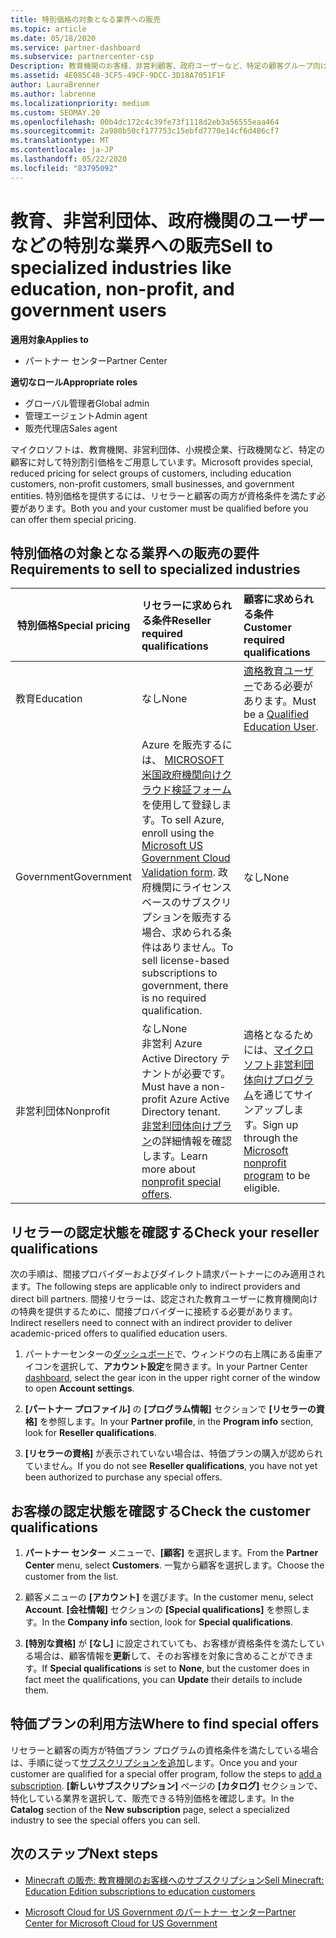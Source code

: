 ```yaml
---
title: 特別価格の対象となる業界への販売
ms.topic: article
ms.date: 05/18/2020
ms.service: partner-dashboard
ms.subservice: partnercenter-csp
Description: 教育機関のお客様、非営利顧客、政府ユーザーなど、特定の顧客グループ向けの特別で低価格の価格について説明します。
ms.assetid: 4E085C48-3CF5-49CF-9DCC-3D18A7051F1F
author: LauraBrenner
ms.author: labrenne
ms.localizationpriority: medium
ms.custom: SEOMAY.20
ms.openlocfilehash: 00b4dc172c4c39fe73f1118d2eb3a56555eaa464
ms.sourcegitcommit: 2a980b50cf177753c15ebfd7770e14cf6d486cf7
ms.translationtype: MT
ms.contentlocale: ja-JP
ms.lasthandoff: 05/22/2020
ms.locfileid: "83795092"
---
```

# <a name="sell-to-specialized-industries-like-education-non-profit-and-government-users"></a><span data-ttu-id="af88a-103">教育、非営利団体、政府機関のユーザーなどの特別な業界への販売</span><span class="sxs-lookup"><span data-stu-id="af88a-103">Sell to specialized industries like education, non-profit, and government users</span></span>

<span data-ttu-id="af88a-104">**適用対象**</span><span class="sxs-lookup"><span data-stu-id="af88a-104">**Applies to**</span></span>

- <span data-ttu-id="af88a-105">パートナー センター</span><span class="sxs-lookup"><span data-stu-id="af88a-105">Partner Center</span></span>

<span data-ttu-id="af88a-106">**適切なロール**</span><span class="sxs-lookup"><span data-stu-id="af88a-106">**Appropriate roles**</span></span>

- <span data-ttu-id="af88a-107">グローバル管理者</span><span class="sxs-lookup"><span data-stu-id="af88a-107">Global admin</span></span>
- <span data-ttu-id="af88a-108">管理エージェント</span><span class="sxs-lookup"><span data-stu-id="af88a-108">Admin agent</span></span>
- <span data-ttu-id="af88a-109">販売代理店</span><span class="sxs-lookup"><span data-stu-id="af88a-109">Sales agent</span></span>

<span data-ttu-id="af88a-110">マイクロソフトは、教育機関、非営利団体、小規模企業、行政機関など、特定の顧客に対して特別割引価格をご用意しています。</span><span class="sxs-lookup"><span data-stu-id="af88a-110">Microsoft provides special, reduced pricing for select groups of customers, including education customers, non-profit customers, small businesses, and government entities.</span></span> <span data-ttu-id="af88a-111">特別価格を提供するには、リセラーと顧客の両方が資格条件を満たす必要があります。</span><span class="sxs-lookup"><span data-stu-id="af88a-111">Both you and your customer must be qualified before you can offer them special pricing.</span></span> 

## <a name="requirements-to-sell-to-specialized-industries"></a><span data-ttu-id="af88a-112">特別価格の対象となる業界への販売の要件</span><span class="sxs-lookup"><span data-stu-id="af88a-112">Requirements to sell to specialized industries</span></span>

|<span data-ttu-id="af88a-113">**特別価格**</span><span class="sxs-lookup"><span data-stu-id="af88a-113">**Special pricing**</span></span>   |<span data-ttu-id="af88a-114">**リセラーに求められる条件**</span><span class="sxs-lookup"><span data-stu-id="af88a-114">**Reseller required qualifications**</span></span>   |<span data-ttu-id="af88a-115">**顧客に求められる条件**</span><span class="sxs-lookup"><span data-stu-id="af88a-115">**Customer required qualifications**</span></span>   |
|----------------------------|:---------------------------------|:------------------------------------------|
|<span data-ttu-id="af88a-116">教育</span><span class="sxs-lookup"><span data-stu-id="af88a-116">Education</span></span>   |<span data-ttu-id="af88a-117">なし</span><span class="sxs-lookup"><span data-stu-id="af88a-117">None</span></span>   | <span data-ttu-id="af88a-118">[適格教育ユーザー](https://www.microsoftvolumelicensing.com/DocumentSearch.aspx?Mode=3&DocumentTypeId=7)である必要があります。</span><span class="sxs-lookup"><span data-stu-id="af88a-118">Must be a [Qualified Education User](https://www.microsoftvolumelicensing.com/DocumentSearch.aspx?Mode=3&DocumentTypeId=7).</span></span>   |
|<span data-ttu-id="af88a-119">Government</span><span class="sxs-lookup"><span data-stu-id="af88a-119">Government</span></span>   |<span data-ttu-id="af88a-120">Azure を販売するには、 [MICROSOFT 米国政府機関向けクラウド検証フォーム](https://azuregov.microsoft.com/csp)を使用して登録します。</span><span class="sxs-lookup"><span data-stu-id="af88a-120">To sell Azure, enroll using the [Microsoft US Government Cloud Validation form](https://azuregov.microsoft.com/csp).</span></span> <span data-ttu-id="af88a-121">政府機関にライセンスベースのサブスクリプションを販売する場合、求められる条件はありません。</span><span class="sxs-lookup"><span data-stu-id="af88a-121">To sell license-based subscriptions to government, there is no required qualification.</span></span>|   <span data-ttu-id="af88a-122">なし</span><span class="sxs-lookup"><span data-stu-id="af88a-122">None</span></span>|
|<span data-ttu-id="af88a-123">非営利団体</span><span class="sxs-lookup"><span data-stu-id="af88a-123">Nonprofit</span></span>  |<span data-ttu-id="af88a-124">なし</span><span class="sxs-lookup"><span data-stu-id="af88a-124">None</span></span><br/> <span data-ttu-id="af88a-125">非営利 Azure Active Directory テナントが必要です。</span><span class="sxs-lookup"><span data-stu-id="af88a-125">Must have a non-profit Azure Active Directory tenant.</span></span><br/> <span data-ttu-id="af88a-126">[非営利団体向けプラン](https://assetsprod.microsoft.com/mpn/nonprofit-skus-in-csp-faq.pdf)の詳細情報を確認します。</span><span class="sxs-lookup"><span data-stu-id="af88a-126">Learn more about [nonprofit special offers](https://assetsprod.microsoft.com/mpn/nonprofit-skus-in-csp-faq.pdf).</span></span>   |<span data-ttu-id="af88a-127">適格となるためには、[マイクロソフト非営利団体向けプログラム](https://nonprofit.microsoft.com/#/register)を通じてサインアップします。</span><span class="sxs-lookup"><span data-stu-id="af88a-127">Sign up through the [Microsoft nonprofit program](https://nonprofit.microsoft.com/#/register) to be eligible.</span></span>   |

## <a name="check-your-reseller-qualifications"></a><span data-ttu-id="af88a-128">リセラーの認定状態を確認する</span><span class="sxs-lookup"><span data-stu-id="af88a-128">Check your reseller qualifications</span></span>

<span data-ttu-id="af88a-129">次の手順は、間接プロバイダーおよびダイレクト請求パートナーにのみ適用されます。</span><span class="sxs-lookup"><span data-stu-id="af88a-129">The following steps are applicable only to indirect providers and direct bill partners.</span></span> <span data-ttu-id="af88a-130">間接リセラーは、認定された教育ユーザーに教育機関向けの特典を提供するために、間接プロバイダーに接続する必要があります。</span><span class="sxs-lookup"><span data-stu-id="af88a-130">Indirect resellers need to connect with an indirect provider to deliver academic-priced offers to qualified education users.</span></span>

1. <span data-ttu-id="af88a-131">パートナーセンターの[ダッシュボード](https://partner.microsoft.com/dashboard)で、ウィンドウの右上隅にある歯車アイコンを選択して、**アカウント設定**を開きます。</span><span class="sxs-lookup"><span data-stu-id="af88a-131">In your Partner Center [dashboard](https://partner.microsoft.com/dashboard), select the gear icon in the upper right corner of the window to open **Account settings**.</span></span>

2. <span data-ttu-id="af88a-132">**[パートナー プロファイル]** の **[プログラム情報]** セクションで **[リセラーの資格]** を参照します。</span><span class="sxs-lookup"><span data-stu-id="af88a-132">In your **Partner profile**, in the **Program info** section, look for **Reseller qualifications**.</span></span>

3. <span data-ttu-id="af88a-133">**[リセラーの資格]** が表示されていない場合は、特価プランの購入が認められていません。</span><span class="sxs-lookup"><span data-stu-id="af88a-133">If you do not see **Reseller qualifications**, you have not yet been authorized to purchase any special offers.</span></span>

## <a name="check-the-customer-qualifications"></a><span data-ttu-id="af88a-134">お客様の認定状態を確認する</span><span class="sxs-lookup"><span data-stu-id="af88a-134">Check the customer qualifications</span></span>

1. <span data-ttu-id="af88a-135">**パートナー センター** メニューで、**[顧客]** を選択します。</span><span class="sxs-lookup"><span data-stu-id="af88a-135">From the **Partner Center** menu, select **Customers**.</span></span> <span data-ttu-id="af88a-136">一覧から顧客を選択します。</span><span class="sxs-lookup"><span data-stu-id="af88a-136">Choose the customer from the list.</span></span>

2. <span data-ttu-id="af88a-137">顧客メニューの **[アカウント]** を選びます。</span><span class="sxs-lookup"><span data-stu-id="af88a-137">In the customer menu, select **Account**.</span></span> <span data-ttu-id="af88a-138">**[会社情報]** セクションの **[Special qualifications]** を参照します。</span><span class="sxs-lookup"><span data-stu-id="af88a-138">In the **Company info** section, look for **Special qualifications**.</span></span>

3. <span data-ttu-id="af88a-139">**[特別な資格]** が **[なし]** に設定されていても、お客様が資格条件を満たしている場合は、顧客情報を**更新**して、そのお客様を対象に含めることができます。</span><span class="sxs-lookup"><span data-stu-id="af88a-139">If **Special qualifications** is set to **None**, but the customer does in fact meet the qualifications, you can **Update** their details to include them.</span></span>

## <a name="where-to-find-special-offers"></a><span data-ttu-id="af88a-140">特価プランの利用方法</span><span class="sxs-lookup"><span data-stu-id="af88a-140">Where to find special offers</span></span>

<span data-ttu-id="af88a-141">リセラーと顧客の両方が特価プラン プログラムの資格条件を満たしている場合は、手順に従って[サブスクリプションを追加](create-a-new-subscription.md)します。</span><span class="sxs-lookup"><span data-stu-id="af88a-141">Once you and your customer are qualified for a special offer program, follow the steps to [add a subscription](create-a-new-subscription.md).</span></span> <span data-ttu-id="af88a-142">**[新しいサブスクリプション]** ページの **[カタログ]** セクションで、特化している業界を選択して、販売できる特別価格を確認します。</span><span class="sxs-lookup"><span data-stu-id="af88a-142">In the **Catalog** section of the **New subscription** page, select a specialized industry to see the special offers you can sell.</span></span>

## <a name="next-steps"></a><span data-ttu-id="af88a-143">次のステップ</span><span class="sxs-lookup"><span data-stu-id="af88a-143">Next steps</span></span>

- [<span data-ttu-id="af88a-144">Minecraft の販売: 教育機関のお客様へのサブスクリプション</span><span class="sxs-lookup"><span data-stu-id="af88a-144">Sell Minecraft: Education Edition subscriptions to education customers</span></span>](minecraft-subscriptions.md)

- [<span data-ttu-id="af88a-145">Microsoft Cloud for US Government のパートナー センター</span><span class="sxs-lookup"><span data-stu-id="af88a-145">Partner Center for Microsoft Cloud for US Government</span></span>](partner-center-for-microsoft-us-govt-cloud.md)
